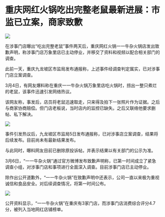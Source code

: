 # 重庆网红火锅吃出完整老鼠最新进展：市监已立案，商家致歉

![](https://inews.gtimg.com/om_bt/Od7wMWGOTvf3MAyihNVLXJuBZwIMh0CpjHRMkoSfLWfXIAA/1000)

在涉事门店曝出“吃出完整老鼠”事件两天后，重庆网红火锅一一牛杂火锅店发出致歉声明，称涉事门店万象里店已主动停业，并移交了资料和视频以配合相关部门的调查。

此前一天，重庆九龙坡区市监局发布通报称，上述事件经调查判定属实，已对涉事门店立案调查。

3月4日，有网友爆料称在重庆一一牛杂火锅万象里店吃火锅时，捞出一整只煮烂的老鼠，该事件迅速引发网络热议。

该网友称，事发后，店员将老鼠迅速取走，只来得及拍下一张照片作为证据。之后与商家协商赔偿。但门店老板说，当时店内的监控已缺失。之后又联络他要求删帖、私下解决。

![](https://inews.gtimg.com/om_bt/OZ1uJUN4A1iJcjylNHYZfg5jaKHscks98INfzYHXCBJEoAA/1000)

事件引发热议后，九龙坡区市监局5日发布通报称，已对涉事店立案调查，结果将后续发布。目前尚未有最新结果发布。

与此同时，曝料网友目前已删除原投诉帖，并表示结果以有关部门的公示为准。

3月6日，“一一牛杂火锅”通过官方微博发布致歉声明称，已第一时间成立了紧急调查小组，对涉事门店和事项进行全面深入调查。目前涉事门店已主动停业。

除作出公开道歉外，“一一牛杂火锅”在致歉声明中还表示，公司一直以来极为重视诚信和食品安全。对后续调查情况，将第一时间公布。

![](https://inews.gtimg.com/om_bt/OSYIPzNKkFP0G65aRbnQotKjeUG2jFdlib9M9Q3XPKdeAAA/1000)

公开资料显示，“一一牛杂火锅”在重庆有3家门店，而涉事门店消费综合评分4.7分，被列入当地网红店铺榜单。

